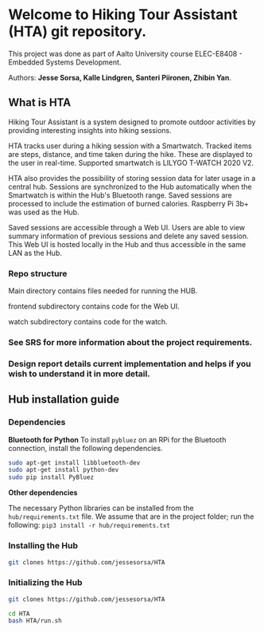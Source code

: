 # Welcome to Hiking Tour Assistant (HTA) git repository.

This project was done as part of Aalto University course ELEC-E8408 - Embedded Systems Development.

Authors: **Jesse Sorsa, Kalle Lindgren, Santeri Piironen, Zhibin Yan**.


## What is HTA

Hiking Tour Assistant is a system designed to promote outdoor activities by providing interesting insights into hiking sessions.

HTA tracks user during a hiking session with a Smartwatch.
Tracked items are steps, distance, and time taken during the hike. These are displayed to the user in real-time.
Supported smartwatch is LILYGO T-WATCH 2020 V2.  

HTA also provides the possibility of storing session data for later usage in a central hub.
Sessions are synchronized to the Hub automatically when the Smartwatch is within the Hub's Bluetooth range.
Saved sessions are processed to include the estimation of burned calories.
Raspberry Pi 3b+ was used as the Hub.

Saved sessions are accessible through a Web UI.
Users are able to view summary information of previous sessions and delete any saved session.
This Web UI is hosted locally in the Hub and thus accessible in the same LAN as the Hub.


### Repo structure

Main directory contains files needed for running the HUB.

frontend subdirectory contains code for the Web UI.

watch subdirectory contains code for the watch.

### See SRS for more information about the project requirements.
### Design report details current implementation and helps if you wish to understand it in more detail.

## Hub installation guide

### Dependencies

**Bluetooth for Python**
To install `pybluez` on an RPi for the Bluetooth connection, install the following dependencies.
```sh
sudo apt-get install libbluetooth-dev
sudo apt-get install python-dev
sudo pip install PyBluez
```

**Other dependencies**

The necessary Python libraries can be installed from the `hub/requirements.txt` file.
We assume that are in the project folder; run the following:
`pip3 install -r hub/requirements.txt`

### Installing the Hub

```bash
git clones https://github.com/jessesorsa/HTA
```

### Initializing the Hub
```bash
git clones https://github.com/jessesorsa/HTA

cd HTA
bash HTA/run.sh
```
